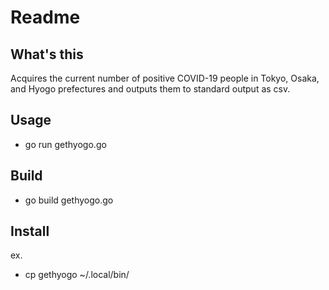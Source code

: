 # Readme

## What's this
Acquires the current number of positive COVID-19 people in Tokyo, Osaka, and Hyogo prefectures and outputs them to standard output as csv.

## Usage
* go run gethyogo.go

## Build
* go build gethyogo.go

## Install
ex.
* cp gethyogo ~/.local/bin/

